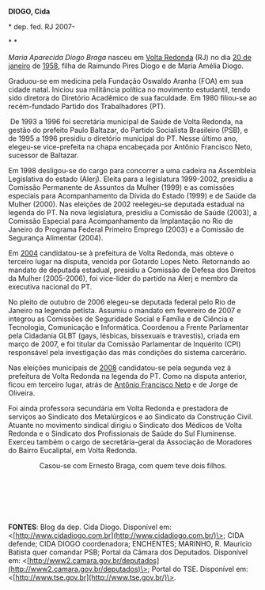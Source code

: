 **DIOGO, Cida**

\* dep. fed. RJ 2007-

* *

*Maria Aparecida Diogo Braga* nasceu em [Volta
Redonda](http://pt.wikipedia.org/wiki/Volta_Redonda "Volta Redonda")
(RJ) no dia [20 de
janeiro](http://pt.wikipedia.org/wiki/20_de_janeiro "20 de janeiro") de
[1958](http://pt.wikipedia.org/wiki/1958 "1958"), filha de Raimundo
Pires Diogo e de Maria Amélia Diogo.

Graduou-se em medicina pela Fundação Oswaldo Aranha (FOA) em sua cidade
natal. Iniciou sua militância política no movimento estudantil, tendo
sido diretora do Diretório Acadêmico de sua faculdade. Em 1980 filiou-se
ao recém-fundado Partido dos Trabalhadores (PT).

 De 1993 a 1996 foi secretária municipal de Saúde de Volta Redonda, na
gestão do prefeito Paulo Baltazar, do Partido Socialista Brasileiro
(PSB), e de 1995 a 1996 presidiu o diretório municipal do PT. Nesse
último ano, elegeu-se vice-prefeita na chapa encabeçada por Antônio
Francisco Neto, sucessor de Baltazar.

Em 1998 desligou-se do cargo para concorrer a uma cadeira na Assembleia
Legislativa do estado (Alerj). Eleita para a legislatura 1999-2002,
presidiu a Comissão Permanente de Assuntos da Mulher (1999) e as
comissões especiais para Acompanhamento da Dívida do Estado (1999) e de
Saúde da Mulher (2000). Nas eleições de 2002 reelegeu-se deputada
estadual na legenda do PT. Na nova legislatura, presidiu a Comissão de
Saúde (2003), a Comissão Especial para Acompanhamento da Implantação no
Rio de Janeiro do Programa Federal Primeiro Emprego (2003) e a Comissão
de Segurança Alimentar (2004).

Em [2004](http://pt.wikipedia.org/wiki/2004 "2004") candidatou-se à
prefeitura de Volta Redonda, mas obteve o terceiro lugar na disputa,
vencida por Gotardo Lopes Neto. Retornando ao mandato de deputada
estadual, presidiu a Comissão de Defesa dos Direitos da Mulher
(2005-2006), foi vice-líder do partido na Alerj e membro da executiva
nacional do PT.

No pleito de outubro de 2006 elegeu-se deputada federal pelo Rio de
Janeiro na legenda petista. Assumiu o mandato em fevereiro de 2007 e
integrou as Comissões de Seguridade Social e Família e de Ciência e
Tecnologia, Comunicação e Informática. Coordenou a Frente Parlamentar
pela Cidadania GLBT (gays, lésbicas, bissexuais e travestis), criada em
março de 2007, e foi titular da Comissão Parlamentar de Inquérito (CPI)
responsável pela investigação das más condições do sistema carcerário.

Nas eleições municipais de
[2008](http://pt.wikipedia.org/wiki/2008 "2008") candidatou-se pela
segunda vez à prefeitura de Volta Redonda na legenda do PT. Como na
disputa anterior, ficou em terceiro lugar, atrás de [Antônio Francisco
Neto](http://pt.wikipedia.org/wiki/Ant%C3%B4nio_Francisco_Neto "Antônio Francisco Neto")
e de Jorge de Oliveira.

Foi ainda professora secundária em Volta Redonda e prestadora de
serviços ao Sindicato dos Metalúrgicos e ao Sindicato da Construção
Civil. Atuante no movimento sindical dirigiu o Sindicato dos Médicos de
Volta Redonda e o Sindicato dos Profissionais de Saúde do Sul
Fluminense. Exerceu também o cargo de secretária-geral da Associação de
Moradores do Bairro Eucaliptal, em Volta Redonda.

                Casou-se com Ernesto Braga, com quem teve dois filhos.

 

 

 

**FONTES**: Blog da dep. Cida Diogo. Disponível em:
\<[http://www.cidadiogo.com.br](http://www.cidadiogo.com.br/)\>; CIDA
defende; CIDA DIOGO coordenadora; ENCHENTES; MARINHO, R. Maurício
Batista quer comandar PSB; Portal da Câmara dos Deputados. Disponível
em:
\<[http://www2.camara.gov.br/deputados](http://www2.camara.gov.br/deputados)\>;
Portal do TSE. Disponível em:
\<[http://www.tse.gov.br](http://www.tse.gov.br/)\>.
